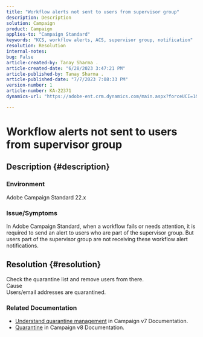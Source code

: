 ```yaml
---
title: "Workflow alerts not sent to users from supervisor group"
description: Description
solution: Campaign
product: Campaign
applies-to: "Campaign Standard"
keywords: "KCS, workflow alerts, ACS, supervisor group, notification"
resolution: Resolution
internal-notes: 
bug: False
article-created-by: Tanay Sharma .
article-created-date: "6/28/2023 3:47:21 PM"
article-published-by: Tanay Sharma .
article-published-date: "7/7/2023 7:08:33 PM"
version-number: 1
article-number: KA-22371
dynamics-url: "https://adobe-ent.crm.dynamics.com/main.aspx?forceUCI=1&pagetype=entityrecord&etn=knowledgearticle&id=dc9c8e0b-cb15-ee11-8f6e-6045bd006295"

---
```

# Workflow alerts not sent to users from supervisor group

## Description {#description}


### Environment

Adobe Campaign Standard 22.x

### Issue/Symptoms

In Adobe Campaign Standard, when a workflow fails or needs attention, it is required to send an alert to users who are part of the supervisor group. But users part of the supervisor group are not receiving these workflow alert notifications.


## Resolution {#resolution}


Check the quarantine list and remove users from there.
<br>Cause<br>
Users/email addresses are quarantined.

### Related Documentation

- [Understand quarantine management](https://experienceleague.adobe.com/docs/campaign-classic/using/sending-messages/monitoring-deliveries/understanding-quarantine-management.html) in Campaign v7 Documentation.
- [Quarantine](https://experienceleague.adobe.com/docs/campaign/campaign-v8/campaigns/send/failures/quarantines.html) in Campaign v8 Documentation.

